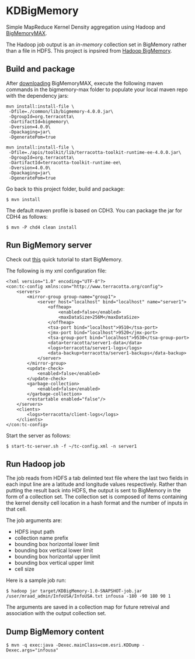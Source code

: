 KDBigMemory
===========

Simple MapReduce Kernel Density aggregation using Hadoop and [BigMemoryMAX](http://terracotta.org/products/bigmemory).

The Hadoop job output is an _in-memory_ collection set in BigMemory rather than a file in HDFS.
This project is inpsired from [Hadoop BigMemory](http://blog.terracotta.org/2013/04/02/hadoop-bigmemory-run-elephant-run/).

## Build and package

After [downloading](http://terracotta.org/downloads) BigMemoryMAX, execute the following maven commands in the bigmemory-max folder to populate your local maven repo with the dependency jars:

    mvn install:install-file \
     -Dfile=./common/lib/bigmemory-4.0.0.jar\
     -DgroupId=org.terracotta\
     -DartifactId=bigmemory\
     -Dversion=4.0.0\
     -Dpackaging=jar\
     -DgeneratePom=true

    mvn install:install-file \
     -Dfile=./apis/toolkit/lib/terracotta-toolkit-runtime-ee-4.0.0.jar\
     -DgroupId=org.terracotta\
     -DartifactId=terracotta-toolkit-runtime-ee\
     -Dversion=4.0.0\
     -Dpackaging=jar\
     -DgeneratePom=true

Go back to this project folder, build and package:

    $ mvn install

The default maven profile is based on CDH3. You can package the jar for CDH4 as follows:

    $ mvn -P chd4 clean install

## Run BigMemory server

Check out [this](http://terracotta.org/documentation/4.0/bigmemorymax/get-started/quick-start) quick tutorial to start BigMemory.

The following is my xml configuration file:

    <?xml version="1.0" encoding="UTF-8"?>
    <con:tc-config xmlns:con="http://www.terracotta.org/config">
        <servers>
            <mirror-group group-name="group1">
                <server host="localhost" bind="localhost" name="server1">
                    <offheap>
                        <enabled>false</enabled>
                        <maxDataSize>256M</maxDataSize>
                    </offheap>
                    <tsa-port bind="localhost">9510</tsa-port>
                    <jmx-port bind="localhost">9520</jmx-port>
                    <tsa-group-port bind="localhost">9530</tsa-group-port>
                    <data>terracotta/server1-data</data>
                    <logs>terracotta/server1-logs</logs>
                    <data-backup>terracotta/server1-backups</data-backup>
                </server>
            </mirror-group>
            <update-check>
                <enabled>false</enabled>
            </update-check>
            <garbage-collection>
                <enabled>false</enabled>
            </garbage-collection>
            <restartable enabled="false"/>
        </servers>
        <clients>
            <logs>terracotta/client-logs</logs>
        </clients>
    </con:tc-config>

Start the server as follows:

    $ start-tc-server.sh -f ~/tc-config.xml -n server1

## Run Hadoop job

The job reads from HDFS a tab delimted text file where the last two fields in each input line are a latitude and longitude values respectively.
Rather than putting the result back into HDFS, the output is sent to BigMemory in the form of a collection set.
The collection set is composed of items containing the kernel density cell location in a hash format and the number of inputs in that cell.

The job arguments are:

- HDFS input path
- collection name prefix
- bounding box horizontal lower limit
- bounding box vertical lower limit
- bounding box horizontal upper limit
- bounding box vertical upper limit
- cell size

Here is a sample job run:

    $ hadoop jar target/KDBigMemory-1.0-SNAPSHOT-job.jar /user/mraad_admin/InfoUSA/InfoUSA.txt infousa -180 -90 180 90 1

The arguments are saved in a collection map for future retreival and association with the output collection set.

## Dump BigMemory content

    $ mvn -q exec:java -Dexec.mainClass=com.esri.KDDump -Dexec.args="infousa"
